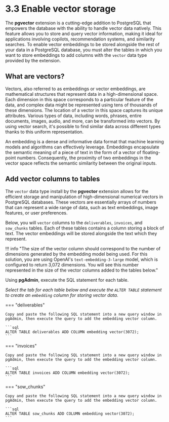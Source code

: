 # 3.3 Enable vector storage

The **pgvector** extension is a cutting-edge addition to PostgreSQL that empowers the database with the ability to handle vector data natively. This feature allows you to store and query vector information, making it ideal for applications involving copilots, recommendation systems, and similarity searches. To enable vector embeddings to be stored alongside the rest of your data in a PostgreSQL database, you must alter the tables in which you want to store embeddings to add columns with the `vector` data type provided by the extension.

## What are vectors?

Vectors, also referred to as embeddings or vector embeddings, are mathematical structures that represent data in a high-dimensional space. Each dimension in this space corresponds to a particular feature of the data, and complex data might be represented using tens of thousands of these dimensions. The location of a vector in this space captures its unique attributes. Various types of data, including words, phrases, entire documents, images, audio, and more, can be transformed into vectors. By using vector search, it's possible to find similar data across different types thanks to this uniform representation.

An embedding is a dense and informative data format that machine learning models and algorithms can effectively leverage. Embeddings encapsulate the semantic meaning of a piece of text in the form of a vector of floating-point numbers. Consequently, the proximity of two embeddings in the vector space reflects the semantic similarity between the original inputs.

## Add vector columns to tables

The `vector` data type install by the **pgvector** extension allows for the efficient storage and manipulation of high-dimensional numerical vectors in PostgreSQL databases. These vectors are essentially arrays of numbers that can represent a wide range of data, such as text embeddings, image features, or user preferences.

Below, you will `vector` columns to the `deliverables`, `invoices`, and `sow_chunks` tables. Each of these tables contains a column storing a block of text. The vector embeddings will be stored alongside the text which they represent.

!!! info "The size of the vector column should correspond to the number of dimensions generated by the embedding model being used. For this solution, you are using OpenAI's `text-embedding-3-large` model, which is configured to return 3,072 dimensions. You will see this number represented in the size of the vector columns added to the tables below."

Using **pgAdmin**, execute the SQL statement for each table.

_Select the tab for each table below and execute the `ALTER TABLE` statement to create an `embedding` column for storing vector data._

=== "deliverables"

    Copy and paste the following SQL statement into a new query window in pgAdmin, then execute the query to add the embedding vector column.

    ```sql
    ALTER TABLE deliverables ADD COLUMN embedding vector(3072);
    ```

=== "invoices"

    Copy and paste the following SQL statement into a new query window in pgAdmin, then execute the query to add the embedding vector column.

    ```sql
    ALTER TABLE invoices ADD COLUMN embedding vector(3072);
    ```

=== "sow_chunks"

    Copy and paste the following SQL statement into a new query window in pgAdmin, then execute the query to add the embedding vector column.
    
    ```sql
    ALTER TABLE sow_chunks ADD COLUMN embedding vector(3072);
    ```
